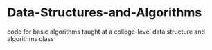 # Data-Structures-and-Algorithms
code for basic algorithms taught at a college-level data structure and algorithms class
